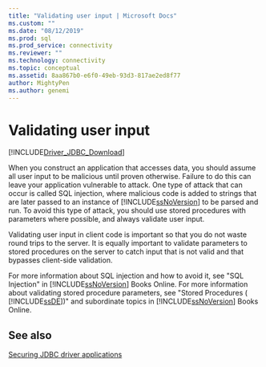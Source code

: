 ```yaml
---
title: "Validating user input | Microsoft Docs"
ms.custom: ""
ms.date: "08/12/2019"
ms.prod: sql
ms.prod_service: connectivity
ms.reviewer: ""
ms.technology: connectivity
ms.topic: conceptual
ms.assetid: 8aa867b0-e6f0-49eb-93d3-817ae2ed8f77
author: MightyPen
ms.author: genemi
---
```


# Validating user input

[!INCLUDE[Driver_JDBC_Download](../../includes/driver_jdbc_download.md)]

When you construct an application that accesses data, you should assume all user input to be malicious until proven otherwise. Failure to do this can leave your application vulnerable to attack. One type of attack that can occur is called SQL injection, where malicious code is added to strings that are later passed to an instance of [!INCLUDE[ssNoVersion](../../includes/ssnoversion-md.md)] to be parsed and run. To avoid this type of attack, you should use stored procedures with parameters where possible, and always validate user input.

Validating user input in client code is important so that you do not waste round trips to the server. It is equally important to validate parameters to stored procedures on the server to catch input that is not valid and that bypasses client-side validation.

For more information about SQL injection and how to avoid it, see "SQL Injection" in [!INCLUDE[ssNoVersion](../../includes/ssnoversion-md.md)] Books Online. For more information about validating stored procedure parameters, see "Stored Procedures ( [!INCLUDE[ssDE](../../includes/ssde_md.md)])" and subordinate topics in [!INCLUDE[ssNoVersion](../../includes/ssnoversion-md.md)] Books Online.

## See also

[Securing JDBC driver applications](../../connect/jdbc/securing-jdbc-driver-applications.md)

